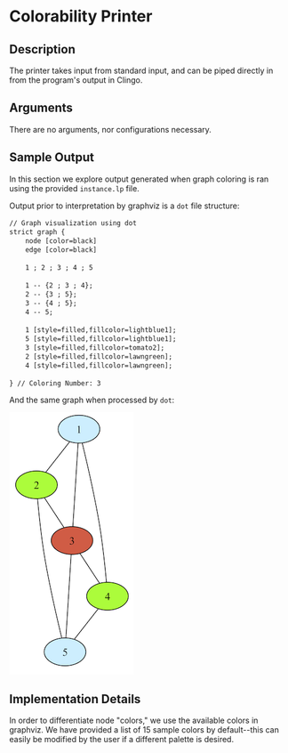 # Colorability Printer

## Description
The printer takes input from standard input, and can be piped directly in from the program's output in Clingo.

## Arguments
There are no arguments, nor configurations necessary.

## Sample Output
In this section we explore output generated when graph coloring is ran using the provided `instance.lp` file.

Output prior to interpretation by graphviz is a `dot` file structure:

```
// Graph visualization using dot
strict graph {
    node [color=black]
    edge [color=black]

    1 ; 2 ; 3 ; 4 ; 5

    1 -- {2 ; 3 ; 4};
    2 -- {3 ; 5};
    3 -- {4 ; 5};
    4 -- 5;

    1 [style=filled,fillcolor=lightblue1];
    5 [style=filled,fillcolor=lightblue1];
    3 [style=filled,fillcolor=tomato2];
    2 [style=filled,fillcolor=lawngreen];
    4 [style=filled,fillcolor=lawngreen];

} // Coloring Number: 3
```

And the same graph when processed by `dot`:

![Provided Instance Output](../images/chromatic.png)


## Implementation Details

In order to differentiate node "colors," we use the available colors in graphviz. We have provided a list of 15 sample colors by default--this can easily be modified by the user if a different palette is desired.

